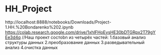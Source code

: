 # HH_Project
http://localhost:8888/notebooks/Downloads/Project-1.HH.%20Bondarenko%202.ipynb
https://colab.research.google.com/drive/1xhlFHoEvsHE30bDTGRpx2T79gYEe3d4q
//Наш проект состоbn из четырёх частей:
1.базовый анализ структуры данных
2.преобразование данных
3.разведывательный анализ
4.очистка данных
#
